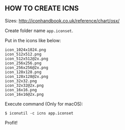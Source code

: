 HOW TO CREATE ICNS
-------------------

Sizes: http://iconhandbook.co.uk/reference/chart/osx/

Create folder name `app.iconset`.

Put in the icons like below:

```
icon_1024x1024.png
icon_512x512.png
icon_512x512@2x.png
icon_256x256.png
icon_256x256@2x.png
icon_128x128.png
icon_128x128@2x.png
icon_32x32.png
icon_32x32@2x.png
icon_16x16.png	
icon_16x16@2x.png
```

Execute command (Only for macOS):

```
$ iconutil -c icns app.iconset
```

Profit!
